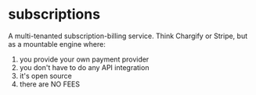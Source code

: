 subscriptions
=============

A multi-tenanted subscription-billing service. Think Chargify or Stripe, but as a mountable engine where:

1) you provide your own payment provider
2) you don't have to do any API integration
3) it's open source
4) there are NO FEES

